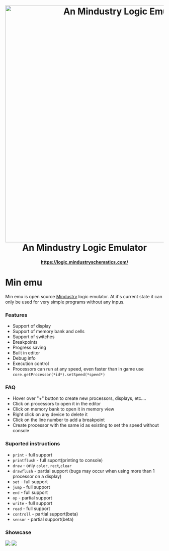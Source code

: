 <h1 align="center">
  <img  title="An Mindustry Logic Emulator" src="https://i.ibb.co/Jd2ggdC/PKSQzOr.jpg" width="750"> <br />
  An Mindustry Logic Emulator
</h1>
<h4 align="center">
  <a href="https://logic.mindustryschematics.com/">https://logic.mindustryschematics.com/</a>
</h4>

# Min emu
Min emu is open source [Mindustry](https://github.com/Anuken/Mindustry) logic emulator. At it's current state it can only be used for very simple programs without any inpus. 

### Features
- Support of display
- Support of memory bank and cells
- Support of switches
- Breakpoints
- Progress saving
- Built in editor
- Debug info
- Execution control
- Processors can run at any speed, even faster than in game use `core.getProcessor(*id*).setSpeed(*speed*)`

### FAQ
- Hover over "+" button to create new processors, displays, etc....
- Click on processors to open it in the editor
- Click on memory bank to open it in memory view
- Right click on any device to delete it
- Click on the line number to add a breakpoint
- Create processor with the same id as existing to set the speed without console

### Suported instructions
- `print` - full support
- `printflush` - full suport(printing to console)
- `draw` - only `color`, `rect`,`clear`
- `drawflush` - partial support (bugs may occur when using more than 1 processor on a display)
- `set` - full support
- `jump` - full support
- `end` - full support
- `op` - partial support
- `write` - full support
- `read` - full support
- `controll` - partial support(beta)
- `sensor` - partial support(beta)

### Showcase
![](https://i.ibb.co/2MDySpg/2021-04-07-22-35-10.gif)
![](https://i.ibb.co/WWrR52g/2021-04-07-22-32-06.gif)
